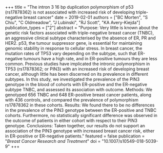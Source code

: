 +++
title = "The intron 3 16 bp duplication polymorphism of p53 (rs17878362) is not associated with increased risk of developing triple-negative breast cancer"
date = 2019-02-01
authors = ["BC Morten", "S Chiu", "C Oldmeadow", "J Lubinski", "RJ Scott", "KA Avery-Kiejda"]
publication_types = ["2"]
abstract = "Purpose: Very little is known about the genetic risk factors associated with triple-negative breast cancer (TNBC), an aggressive clinical subtype characterised by the absence of ER, PR and HER2. p53, the tumour suppressor gene, is essential for maintaining genomic stability in response to cellular stress. In breast cancer, the mutation rates of TP53 vary depending on the subtype, such that ER-negative tumours have a high rate, and in ER-positive tumours they are less common. Previous studies have implicated the intronic polymorphism in TP53 (rs17878362; or PIN3) with an increased risk of developing breast cancer, although little has been discerned on its prevalence in different subtypes. In this study, we investigated the prevalence of the PIN3 genotype in the blood of cohorts with ER-positive and the ER-negative subtype TNBC, and assessed its association with outcome. Methods: We genotyped 656 TNBC and 648 ER-positive breast cancer patients, along with 436 controls, and compared the prevalence of polymorphism rs17878362 in these cohorts. Results: We found there to be no differences in the prevalence of the PIN3 genotype between the ER-positive and TNBC cohorts. Furthermore, no statistically significant difference was observed in the outcome of patients in either cohort with respect to their PIN3 genotype. Conclusions: Taken together, our results do not support an association of the PIN3 genotype with increased breast cancer risk, either in ER-positive or ER-negative patients."
featured = false
publication = "*Breast Cancer Research and Treatment*"
doi = "10.1007/s10549-018-5039-9"
+++

